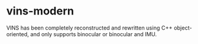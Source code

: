 # vins-modern

VINS has been completely reconstructed and rewritten using C++ object-oriented, and only supports binocular or binocular and IMU.